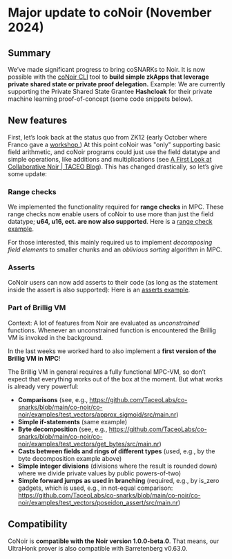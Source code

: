 # Major update to coNoir (November 2024)

## Summary

We’ve made significant progress to bring coSNARKs to Noir. It is now possible with the [coNoir CLI](../co-noir-cli/co-noir-cli.md) tool to **build simple zkApps that leverage private shared state or private proof delegation.**
Example: We are currently supporting the Private Shared State Grantee **Hashcloak** for their private machine learning proof-of-concept (some code snippets below).

## New features

First, let’s look back at the status quo from ZK12 (early October where Franco gave a [workshop.](https://www.youtube.com/watch?v=w2HJxrDE01k)) At this point coNoir was "only" supporting basic field arithmetic, and coNoir programs could just use the field datatype and simple operations, like additions and multiplications (see [A First Look at Collaborative Noir | TACEO Blog](https://blog.taceo.io/co-noir-intro/)). This has changed drastically, so let’s give some update:

### Range checks

We implemented the functionality required for **range checks** in MPC. These range checks now enable users of coNoir to use more than just the field datatype; **u64, u16, ect. are now also supported**.
Here is a [range check example](https://github.com/TaceoLabs/co-snarks/blob/main/co-noir/co-noir/examples/test_vectors/mul3u64/src/main.nr).

For those interested, this mainly required us to implement _decomposing field elements_ to smaller chunks and an _oblivious sorting_ algorithm in MPC.

### Asserts

CoNoir users can now add asserts to their code (as long as the statement inside the assert is also supported):
Here is an [asserts example](https://github.com/TaceoLabs/co-snarks/blob/main/co-noir/co-noir/examples/test_vectors/add3_assert/src/main.nr).

### Part of Brillig VM

Context: A lot of features from Noir are evaluated as _unconstrained_ functions. Whenever an unconstrained function is encountered the Brillig VM is invoked in the background.

In the last weeks we worked hard to also implement a **first version of the Brillig VM in MPC**!

The Brillig VM in general requires a fully functional MPC-VM, so don’t expect that everything works out of the box at the moment. But what works is already very powerful:

- **Comparisons** (see, e.g., https://github.com/TaceoLabs/co-snarks/blob/main/co-noir/co-noir/examples/test_vectors/approx_sigmoid/src/main.nr)
- **Simple if-statements** (same example)
- **Byte decomposition** (see, e.g., https://github.com/TaceoLabs/co-snarks/blob/main/co-noir/co-noir/examples/test_vectors/get_bytes/src/main.nr)
- **Casts between fields and rings of different types** (used, e.g., by the byte decomposition example above)
- **Simple integer divisions** (divisions where the result is rounded down) where we divide private values by public powers-of-two)
- **Simple forward jumps as used in branching** (required, e.g., by is_zero gadgets, which is used, e.g., in not-equal comparison: https://github.com/TaceoLabs/co-snarks/blob/main/co-noir/co-noir/examples/test_vectors/poseidon_assert/src/main.nr)

## Compatibility

CoNoir is **compatible with the Noir version 1.0.0-beta.0**. That means, our UltraHonk prover is also compatible with Barretenberg v0.63.0.
